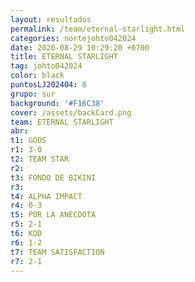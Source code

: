 ```yaml
---
layout: resultados
permalink: /team/eternal-starlight.html
categories: nortejohto042024
date: 2020-08-29 10:29:20 +0700
title: ETERNAL STARLIGHT
tag: johto042024
color: black
puntosLJ202404: 8
grupo: sur
background: '#F16C38'
cover: /assets/backCard.png
team: ETERNAL STARLIGHT
abr: 
t1: GODS
r1: 3-0
t2: TEAM STAR
r2:
t3: FONDO DE BIKINI
r3:
t4: ALPHA IMPACT
r4: 0-3
t5: POR LA ANECDOTA
r5: 2-1
t6: KOD
r6: 1-2
t7: TEAM SATISFACTION
r7: 2-1
---
```



